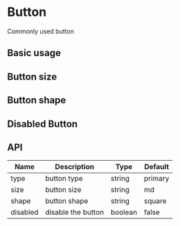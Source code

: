 # Button

Commonly used button

## Basic usage

<preview path="../examples/button/basic.vue" title="Basic usage" description=""></preview>

## Button size

<preview path="../examples/button/size.vue" title="Button size" description=""></preview>

## Button shape

<preview path="../examples/button/shape.vue" title="Button shape" description=""></preview>

## Disabled Button

<preview path="../examples/button/disabled.vue" title="Button disabled" description=""></preview>

## API

| Name     | Description        | Type    | Default |
| -------- | ------------------ | ------- | ------- |
| type     | button type        | string  | primary |
| size     | button size        | string  | md      |
| shape    | button shape       | string  | square  |
| disabled | disable the button | boolean | false   |
